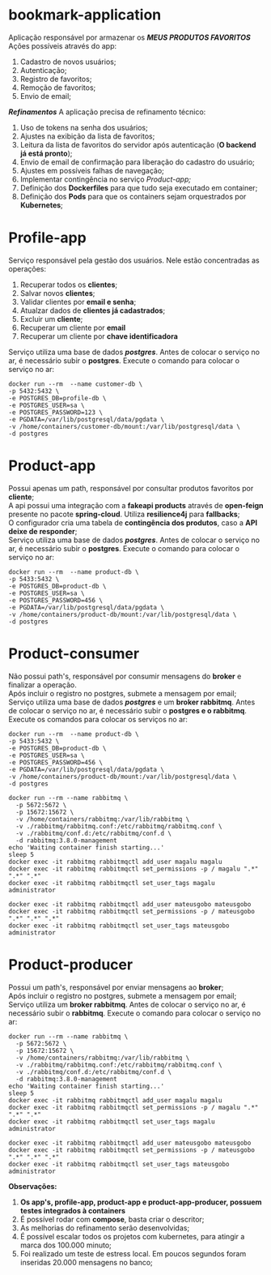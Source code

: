 # bookmark-application   
Aplicação responsável por armazenar os **_MEUS PRODUTOS FAVORITOS_**   
Ações possíveis através do app:   
1. Cadastro de novos usuários;
2. Autenticação;
3. Registro de favoritos;
4. Remoção de favoritos;
5. Envio de email;

**_Refinamentos_**
A aplicação precisa de refinamento técnico:
1. Uso de tokens na senha dos usuários;
2. Ajustes na exibição da lista de favoritos;
3. Leitura da lista de favoritos do servidor após autenticação (**O backend já está pronto**);
4. Envio de email de confirmação para liberação do cadastro do usuário;
5. Ajustes em possíveis falhas de navegação;
6. Implementar contingência no serviço **Product-app*;*
7. Definição dos **Dockerfiles** para que tudo seja executado em container;
8. Definição dos **Pods** para que os containers sejam orquestrados por **Kubernetes**;

# Profile-app   
Serviço responsável pela gestão dos usuários. Nele estão concentradas as operações:
1. Recuperar todos os **clientes**;
2. Salvar novos **clientes**;
3. Validar clientes por **email e senha**;
4. Atualzar dados de **clientes já cadastrados**;
5. Excluir um **cliente**;
6. Recuperar um cliente por **email**
7. Recuperar um cliente por **chave identificadora**

Serviço utiliza uma base de dados **_postgres_**. Antes de colocar o serviço no ar, é necessário subir o **postgres**. Execute o comando para colocar o serviço no ar:
```
docker run --rm  --name customer-db \
-p 5432:5432 \
-e POSTGRES_DB=profile-db \
-e POSTGRES_USER=sa \
-e POSTGRES_PASSWORD=123 \
-e PGDATA=/var/lib/postgresql/data/pgdata \
-v /home/containers/customer-db/mount:/var/lib/postgresql/data \
-d postgres
```

# Product-app   
Possui apenas um path, responsável por consultar produtos favoritos por **cliente**;   
A api possui uma integração com a **fakeapi products** através de **open-feign** presente no pacote **spring-cloud**. Utiliza **resilience4j** para **fallbacks**;   
O configurador cria uma tabela de **contingência dos produtos**, caso a **API deixe de responder**;   
Serviço utiliza uma base de dados **_postgres_**. Antes de colocar o serviço no ar, é necessário subir o **postgres**. Execute o comando para colocar o serviço no ar:
```
docker run --rm  --name product-db \
-p 5433:5432 \
-e POSTGRES_DB=product-db \
-e POSTGRES_USER=sa \
-e POSTGRES_PASSWORD=456 \
-e PGDATA=/var/lib/postgresql/data/pgdata \
-v /home/containers/product-db/mount:/var/lib/postgresql/data \
-d postgres
```

# Product-consumer
Não possui path's, responsável por consumir mensagens do **broker** e finalizar a operação.   
Após incluir o registro no postgres, submete a mensagem por email;   
Serviço utiliza uma base de dados **_postgres_** e um **broker rabbitmq**. Antes de colocar o serviço no ar, é necessário subir o **postgres e o rabbitmq**. Execute os comandos para colocar os serviços no ar:
```
docker run --rm  --name product-db \
-p 5433:5432 \
-e POSTGRES_DB=product-db \
-e POSTGRES_USER=sa \
-e POSTGRES_PASSWORD=456 \
-e PGDATA=/var/lib/postgresql/data/pgdata \
-v /home/containers/product-db/mount:/var/lib/postgresql/data \
-d postgres

docker run --rm --name rabbitmq \
  -p 5672:5672 \
  -p 15672:15672 \
  -v /home/containers/rabbitmq:/var/lib/rabbitmq \
  -v ./rabbitmq/rabbitmq.conf:/etc/rabbitmq/rabbitmq.conf \
  -v ./rabbitmq/conf.d:/etc/rabbitmq/conf.d \
  -d rabbitmq:3.8.0-management
echo 'Waiting container finish starting...'
sleep 5
docker exec -it rabbitmq rabbitmqctl add_user magalu magalu
docker exec -it rabbitmq rabbitmqctl set_permissions -p / magalu ".*" ".*" ".*"
docker exec -it rabbitmq rabbitmqctl set_user_tags magalu administrator

docker exec -it rabbitmq rabbitmqctl add_user mateusgobo mateusgobo
docker exec -it rabbitmq rabbitmqctl set_permissions -p / mateusgobo ".*" ".*" ".*"
docker exec -it rabbitmq rabbitmqctl set_user_tags mateusgobo administrator
```

# Product-producer
Possui um path's, responsável por enviar mensagens ao **broker**;   
Após incluir o registro no postgres, submete a mensagem por email;   
Serviço utiliza um **broker rabbitmq**. Antes de colocar o serviço no ar, é necessário subir o **rabbitmq**. Execute o comando para colocar o serviço no ar:
```
docker run --rm --name rabbitmq \
  -p 5672:5672 \
  -p 15672:15672 \
  -v /home/containers/rabbitmq:/var/lib/rabbitmq \
  -v ./rabbitmq/rabbitmq.conf:/etc/rabbitmq/rabbitmq.conf \
  -v ./rabbitmq/conf.d:/etc/rabbitmq/conf.d \
  -d rabbitmq:3.8.0-management
echo 'Waiting container finish starting...'
sleep 5
docker exec -it rabbitmq rabbitmqctl add_user magalu magalu
docker exec -it rabbitmq rabbitmqctl set_permissions -p / magalu ".*" ".*" ".*"
docker exec -it rabbitmq rabbitmqctl set_user_tags magalu administrator

docker exec -it rabbitmq rabbitmqctl add_user mateusgobo mateusgobo
docker exec -it rabbitmq rabbitmqctl set_permissions -p / mateusgobo ".*" ".*" ".*"
docker exec -it rabbitmq rabbitmqctl set_user_tags mateusgobo administrator
```
**Observações:**   
1. **Os app's, profile-app, product-app e product-app-producer, possuem testes integrados à containers**
2. É possível rodar com **compose**, basta criar o descritor;
3. As melhorias do refinamento serão desenvolvidas;
4. É possível escalar todos os projetos com kubernetes, para atingir a marca dos 100.000 minuto;
5. Foi realizado um teste de estress local. Em poucos segundos foram inseridas 20.000 mensagens no banco;
